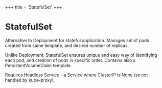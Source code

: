 +++
title = 'StatefulSet'
+++
# StatefulSet
Alternative to Deployment for stateful application.
Manages set of pods created from same template, and desired number of replicas.

Unlike Deployment, StatefulSet ensures unique and easy way of identifying each pod, and creation of pods in specific order.
Contains also a PersistentVolumeClaim template.

Requires Headless Service - a Service where ClusterIP is None (so not handled by kube-proxy).
